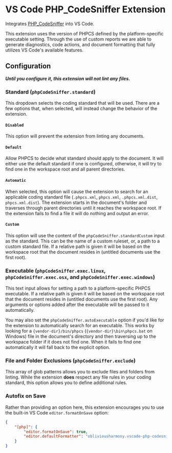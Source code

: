 # VS Code PHP_CodeSniffer Extension

Integrates [PHP_CodeSniffer](https://github.com/squizlabs/PHP_CodeSniffer) into VS Code.

This extension uses the version of PHPCS defined by the platform-specific executable setting. Through the use of
custom reports we are able to generate diagnostics, code actions, and document formatting that fully utilizes
VS Code's available features.

## Configuration

_**Until you configure it, this extension will not lint any files.**_

### Standard (`phpCodeSniffer.standard`)

This dropdown selects the coding standard that will be used. There are a few options that, when selected, will instead change the behavior of the extension.

#### `Disabled`

This option will prevent the extension from linting any documents.

#### `Default`

Allow PHPCS to decide what standard should apply to the document. It will either use the default standard if one is configured, otherwise, it will try to find one in the workspace root and all parent directories.

#### `Automatic`

When selected, this option will cause the extension to search for an applicable coding standard file (`.phpcs.xml`, `phpcs.xml`, `.phpcs.xml.dist`, `phpcs.xml.dist`). The extension starts in the document's folder and traverses through parent directories until it reaches the workspace root. If the extension fails to find a file it will do nothing and output an error.

#### `Custom`

This option will use the content of the `phpCodeSniffer.standardCustom` input as the standard. This can be the name of a custom ruleset, or, a path to a custom standard file. If a relative path is given it will be based
on the workspace root that the document resides in (untitled documents use the first root).

### Executable (`phpCodeSniffer.exec.linux`, `phpCodeSniffer.exec.osx`, and `phpCodeSniffer.exec.windows`)

This text input allows for setting a path to a platform-specific PHPCS executable. If a relative path is given it will be
based on the workspace root that the document resides in (untitled documents use the first root). Any arguments or options
added after the executable will be passed to it automatically.

You may also set the
`phpCodeSniffer.autoExecutable` option if you'd like for the extension to automatically search for an executable. This
works by looking for a `{vendor-dir}/bin/phpcs` (`{vendor-dir}\bin\phpcs.bat` on Windows) file in the document's directory and then
traversing up to the workspace folder if it does not find one. When it fails to find one automatically it will
fall back to the explicit option.

### File and Folder Exclusions (`phpCodeSniffer.exclude`)

This array of glob patterns allows you to exclude files and folders from linting. While the extension **does** respect
any file rules in your coding standard, this option allows you to define additional rules.

### Autofix on Save

 Rather than providing an option here, this extension encourages you to use the built-in VS Code `editor.formatOnSave` option:

 ```json
 {
     "[php]": {
         "editor.formatOnSave": true,
         "editor.defaultFormatter": "obliviousharmony.vscode-php-codesniffer"
     }
 }
 ```
